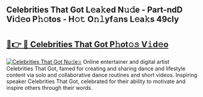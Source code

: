 ## Celebrities That Got L𝚎a𝚔ed N𝚞𝚍e - Part-ndD Vi𝚍𝚎o P𝚑𝚘tos - H𝚘𝚝 O𝚗𝚕yf𝚊ns L𝚎a𝚔s 49cIy

# <h2><a href="http://kf22f1u.oniu.top/?m=Celebrities+That+Got">🔗👉 🔴 Celebrities That Got P𝚑ot𝚘𝚜 V𝚒d𝚎o</a></h2>

[![Celebrities That Got Nu𝚍e𝚜](https://i.imgur.com/0qMVB7G.gif)](http://kf22f1u.oniu.top/?m=Celebrities+That+Got)
Online entertainer and digital artist Celebrities That Got, famed for creating and sharing dance and lifestyle content via solo and collaborative dance routines and short videos. Inspiring speaker Celebrities That Got, celebrated for their ability to motivate and inspire others through their words.  
